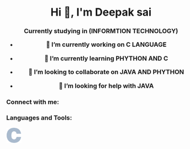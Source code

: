 <h1 align="center">Hi 👋, I'm Deepak sai</h1>
<h3 align="center">Currently studying in (INFORMTION TECHNOLOGY)

- 🔭 I’m currently working on **C LANGUAGE**

- 🌱 I’m currently learning **PHYTHON AND C**

- 👯 I’m looking to collaborate on **JAVA AND PHYTHON**

- 🤝 I’m looking for help with **JAVA**

<h3 align="left">Connect with me:</h3>
<p align="left">
</p>

<h3 align="left">Languages and Tools:</h3>
<p align="left"> <a href="https://www.cprogramming.com/" target="_blank" rel="noreferrer"> <img src="https://raw.githubusercontent.com/devicons/devicon/master/icons/c/c-original.svg" alt="c" width="40" height="40"/> </a> </p>
